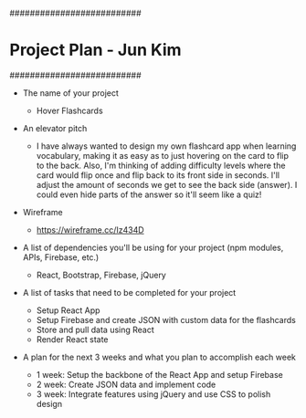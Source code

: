 ##########################
# Project Plan - Jun Kim #
##########################

* The name of your project
  - Hover Flashcards


* An elevator pitch
  - I have always wanted to design my own flashcard app when learning vocabulary, making it as easy as to just hovering on the card to flip to the back. Also, I'm thinking of adding difficulty levels where the card would flip once and flip back to its front side in seconds. I'll adjust the amount of seconds we get to see the back side (answer). I could even hide parts of the answer so it'll seem like a quiz!


* Wireframe
  - https://wireframe.cc/Iz434D


* A list of dependencies you'll be using for your project (npm modules, APIs, Firebase, etc.)
  - React, Bootstrap, Firebase, jQuery


* A list of tasks that need to be completed for your project
  - Setup React App
  - Setup Firebase and create JSON with custom data for the flashcards
  - Store and pull data using React
  - Render React state


* A plan for the next 3 weeks and what you plan to accomplish each week
  - 1 week: Setup the backbone of the React App and setup Firebase
  - 2 week: Create JSON data and implement code
  - 3 week: Integrate features using jQuery and use CSS to polish design